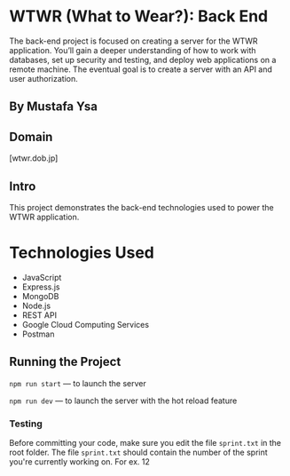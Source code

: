 # WTWR (What to Wear?): Back End

The back-end project is focused on creating a server for the WTWR application. You’ll gain a deeper understanding of how to work with databases, set up security and testing, and deploy web applications on a remote machine. The eventual goal is to create a server with an API and user authorization.

## By Mustafa Ysa

## Domain

[wtwr.dob.jp]

## Intro

This project demonstrates the back-end technologies used to power the WTWR application.

# Technologies Used

- JavaScript
- Express.js
- MongoDB
- Node.js
- REST API
- Google Cloud Computing Services
- Postman

## Running the Project

`npm run start` — to launch the server

`npm run dev` — to launch the server with the hot reload feature

### Testing

Before committing your code, make sure you edit the file `sprint.txt` in the root folder. The file `sprint.txt` should contain the number of the sprint you're currently working on. For ex. 12

